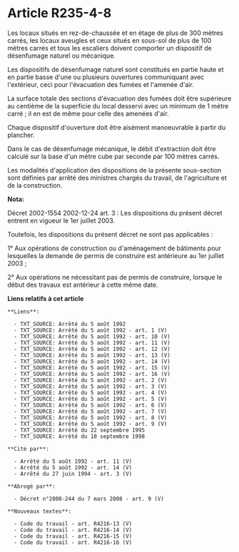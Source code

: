 # Article R235-4-8

Les locaux situés en rez-de-chaussée et en étage de plus de 300 mètres carrés, les locaux aveugles et ceux situés en sous-sol
de plus de 100 mètres carrés et tous les escaliers doivent comporter un dispositif de désenfumage naturel ou mécanique.

Les dispositifs de désenfumage naturel sont constitués en partie haute et en partie basse d'une ou plusieurs ouvertures
communiquant avec l'extérieur, ceci pour l'évacuation des fumées et l'amenée d'air.

La surface totale des sections d'évacuation des fumées doit être supérieure au centième de la superficie du local desservi
avec un minimum de 1 mètre carré ; il en est de même pour celle des amenées d'air.

Chaque dispositif d'ouverture doit être aisément manoeuvrable à partir du plancher.

Dans le cas de désenfumage mécanique, le débit d'extraction doit être calculé sur la base d'un mètre cube par seconde par 100
mètres carrés.

Les modalités d'application des dispositions de la présente sous-section sont définies par arrêté des ministres chargés du
travail, de l'agriculture et de la construction.

**Nota:**

Décret 2002-1554 2002-12-24 art. 3 : Les dispositions du présent décret entrent en vigueur le 1er juillet 2003. 

Toutefois, les dispositions du présent décret ne sont pas applicables : 

1° Aux opérations de construction ou d'aménagement de bâtiments pour lesquelles la demande de permis de construire est
antérieure au 1er juillet 2003 ; 

2° Aux opérations ne nécessitant pas de permis de construire, lorsque le début des travaux est antérieur à cette même date.

**Liens relatifs à cet article**

	**Liens**:

	  - TXT_SOURCE: Arrêté du 5 août 1992
	  - TXT_SOURCE: Arrêté du 5 août 1992 - art. 1 (V)
	  - TXT_SOURCE: Arrêté du 5 août 1992 - art. 10 (V)
	  - TXT_SOURCE: Arrêté du 5 août 1992 - art. 11 (V)
	  - TXT_SOURCE: Arrêté du 5 août 1992 - art. 12 (V)
	  - TXT_SOURCE: Arrêté du 5 août 1992 - art. 13 (V)
	  - TXT_SOURCE: Arrêté du 5 août 1992 - art. 14 (V)
	  - TXT_SOURCE: Arrêté du 5 août 1992 - art. 15 (V)
	  - TXT_SOURCE: Arrêté du 5 août 1992 - art. 16 (V)
	  - TXT_SOURCE: Arrêté du 5 août 1992 - art. 2 (V)
	  - TXT_SOURCE: Arrêté du 5 août 1992 - art. 3 (V)
	  - TXT_SOURCE: Arrêté du 5 août 1992 - art. 4 (V)
	  - TXT_SOURCE: Arrêté du 5 août 1992 - art. 5 (V)
	  - TXT_SOURCE: Arrêté du 5 août 1992 - art. 6 (V)
	  - TXT_SOURCE: Arrêté du 5 août 1992 - art. 7 (V)
	  - TXT_SOURCE: Arrêté du 5 août 1992 - art. 8 (V)
	  - TXT_SOURCE: Arrêté du 5 août 1992 - art. 9 (V)
	  - TXT_SOURCE: Arrêté du 22 septembre 1995
	  - TXT_SOURCE: Arrêté du 10 septembre 1998

	**Cité par**:

	  - Arrêté du 5 août 1992 - art. 11 (V)
	  - Arrêté du 5 août 1992 - art. 14 (V)
	  - Arrêté du 27 juin 1994 - art. 3 (V)

	**Abrogé par**:

	  - Décret n°2008-244 du 7 mars 2008 - art. 9 (V)

	**Nouveaux textes**:

	  - Code du travail - art. R4216-13 (V)
	  - Code du travail - art. R4216-14 (V)
	  - Code du travail - art. R4216-15 (V)
	  - Code du travail - art. R4216-16 (V)
